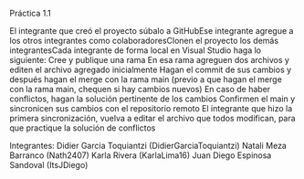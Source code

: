 Práctica 1.1 

El integrante que creó el proyecto súbalo a GitHubEse integrante agregue a los otros integrantes como colaboradoresClonen el proyecto los demás integrantesCada integrante de forma local en Visual Studio haga lo siguiente:
Cree y publique una rama
En esa rama agreguen dos archivos y editen el archivo agregado inicialmente
Hagan el commit de sus cambios y después hagan el merge con la rama main (previo a que hagan el merge con la rama main, chequen si hay cambios nuevos)
En caso de haber conflictos, hagan la solución pertinente de los cambios
Confirmen el main y sincronicen sus cambios con el repositorio remoto
El integrante que hizo la primera sincronización, vuelva a editar el archivo que todos modifican, para que practique la solución de conflictos

Integrantes: 
Didier Garcia Toquiantzi (DidierGarciaToquiantzi)
Natali Meza Barranco (Nath2407)
Karla Rivera (KarlaLima16)
Juan Diego Espinosa Sandoval (ItsJDiego)